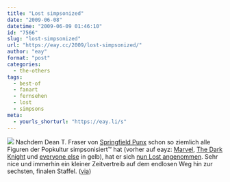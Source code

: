 ```yaml
---
title: "Lost simpsonized"
date: "2009-06-08"
datetime: "2009-06-09 01:46:10"
id: "7566"
slug: "lost-simpsonized"
url: "https://eay.cc/2009/lost-simpsonized/"
author: "eay"
format: "post"
categories:
  - the-others
tags:
  - best-of
  - fanart
  - fernsehen
  - lost
  - simpsons
meta:
  - yourls_shorturl: "https://eay.li/s"
---
```


![](https://eay.cc/uploads/2009/lostsimpsonized.gif) Nachdem Dean T. Fraser von [Springfield Punx](http://springfieldpunx.blogspot.com/) schon so ziemlich alle Figuren der Popkultur simpsonisiert™ hat (vorher auf eayz: [Marvel](//eay.cc/2008/marvel-simpsonized/), [The Dark Knight](//eay.cc/2008/the-dark-knight-simpsonized/) und [everyone else](//eay.cc/2008/everyone-simpsonized/) in gelb), hat er sich [nun Lost angenommen](http://springfieldpunx.blogspot.com/search/label/LOST). Sehr nice und immerhin ein kleiner Zeitvertreib auf dem endlosen Weg hin zur sechsten, finalen Staffel. ([via](http://www.fuenf-filmfreunde.de/2009/06/04/lost-simpsonized/))
